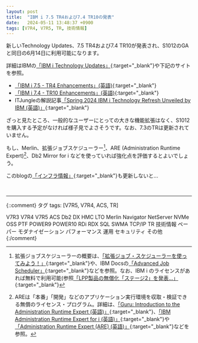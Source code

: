 ```yaml
---
layout: post
title:  "IBM i 7.5 TR4および7.4 TR10の発表"
date:   2024-05-11 13:48:37 +0900
tags: [V7R4, V7R5, TR, 技術情報]
---
```

新しいTechnology Updates、7.5 TR4および7.4 TR10が発表され、S1012のGAと同日の6月14日に利用可能になります。

詳細はIBMの[「IBM i Technology Updates」](https://www.ibm.com/support/pages/ibm-i-technology-updates){:target="_blank"}や下記のサイトを参照。
- [「IBM i 7.5 - TR4 Enhancements」(英語)](https://www.ibm.com/support/pages/ibm-i-75-tr4-enhancements){:target="_blank"}
- [「IBM i 7.4 - TR10 Enhancements」(英語)](https://www.ibm.com/support/pages/ibm-i-74-tr10-enhancements){:target="_blank"}
- ITJungleの解説記事[「Spring 2024 IBM i Technology Refresh Unveiled by IBM (英語)」](https://www.itjungle.com/2024/05/08/spring-2024-ibm-i-technology-refresh-unveiled-by-ibm/){:target="_blank"}

ざっと見たところ、一般的なユーザーにとっての大きな機能拡張はなく、S1012を購入する予定がなければ様子見でよさそうです。なお、7.3のTRは更新されていません。

もし、Merlin、拡張ジョブスケジューラー[^1]、ARE (Administration Runtime Expert)[^2]、Db2 Mirror for i などを使っていれば強化点を評価するとよいでしょう。


このblogの[「インフラ情報」](/GuriPages/Infra/){:target="_blank"}も更新しないと...

<br>
<hr>

[^1]: 拡張ジョブスケジューラーの概要は、[「拡張ジョブ・スケジューラーを使ってみよう！」](https://www.jbcc.co.jp/products/files/ibmpowercolumn_202312.pdf){:target="_blank"}や、IBM Docsの[「Advanced Job Scheduler」](https://www.ibm.com/docs/ja/i/7.5?topic=scheduling-advanced-job-scheduler){:target="_blank"}などを参照。なお、IBM i のライセンスがあれば無料で利用可能(参照[「LPP製品の無償化「ステージ2」を発表...」](https://www.imagazine.co.jp/ibmi75-tr3-005/){:target="_blank"}

[^2]: AREは「本番」「開発」などのアプリケーション実行環境を収取・検証できる無償のライセンス・プログラム。詳細は、[「Guru: Introduction to the Administration Runtime Expert (英語)」](https://www.itjungle.com/2020/06/01/guru-introduction-to-the-administration-runtime-expert/){:target="_blank"}、[「IBM Administration Runtime Expert for i (英語)」](https://www.ibm.com/support/pages/ibm-administration-runtime-expert-i){:target="_blank"}や[「Administration Runtime Expert (ARE) (英語)」](https://www.ibm.com/support/pages/administration-runtime-expert-are){:target="_blank"}などを参照。


{::comment}
タグ
tags: [V7R5, V7R4, ACS, TR]

V7R3
V7R4
V7R5
ACS
Db2
DX
HMC
LTO
Merlin
Navigator
NetServer
NVMe
OSS
PTF
POWER9
POWER10
RDi
RDX
SQL
SWMA
TCP/IP
TR
技術情報
ペーパー
モダナイゼーション
パフォーマンス
運用
セキュリティ
その他
{:/comment}
